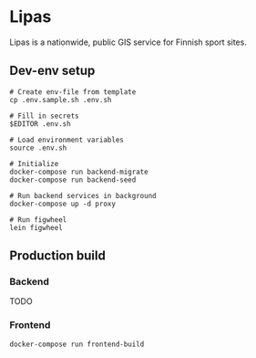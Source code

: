 # Lipas

Lipas is a nationwide, public GIS service for Finnish sport sites.

## Dev-env setup

``` shell
# Create env-file from template
cp .env.sample.sh .env.sh

# Fill in secrets
$EDITOR .env.sh

# Load environment variables
source .env.sh

# Initialize
docker-compose run backend-migrate
docker-compose run backend-seed

# Run backend services in background
docker-compose up -d proxy

# Run figwheel
lein figwheel
```

## Production build

### Backend

TODO

### Frontend

`docker-compose run frontend-build`
